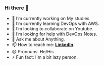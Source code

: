 ### Hi there 👋

- 🔭 I’m currently working on My studies.
- 🌱 I’m currently learning DevOps with AWS.
- 👯 I’m looking to collaborate on Youtube.
- 🤔 I’m looking for help with DevOps Notes.
- 💬 Ask me about Anything.
- 📫 How to reach me: **[LinkedIn](https://www.linkedin.com/in/sai-kishore-chowdam-b4a348159/)**.
- 😄 Pronouns: He/His
- ⚡ Fun fact: I'm a bit lazy person.
